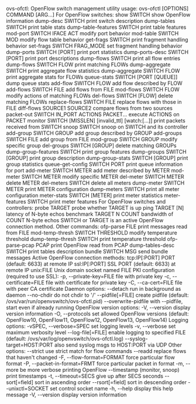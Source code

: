 ovs-ofctl: OpenFlow switch management utility
usage: ovs-ofctl [OPTIONS] COMMAND [ARG...]
For OpenFlow switches:
  show SWITCH                 show OpenFlow information
  dump-desc SWITCH            print switch description
  dump-tables SWITCH          print table stats
  dump-table-features SWITCH  print table features
  mod-port SWITCH IFACE ACT   modify port behavior
  mod-table SWITCH MOD        modify flow table behavior
  get-frags SWITCH            print fragment handling behavior
  set-frags SWITCH FRAG_MODE  set fragment handling behavior
  dump-ports SWITCH [PORT]    print port statistics
  dump-ports-desc SWITCH [PORT]  print port descriptions
  dump-flows SWITCH           print all flow entries
  dump-flows SWITCH FLOW      print matching FLOWs
  dump-aggregate SWITCH       print aggregate flow statistics
  dump-aggregate SWITCH FLOW  print aggregate stats for FLOWs
  queue-stats SWITCH [PORT [QUEUE]]  dump queue stats
  add-flow SWITCH FLOW        add flow described by FLOW
  add-flows SWITCH FILE       add flows from FILE
  mod-flows SWITCH FLOW       modify actions of matching FLOWs
  del-flows SWITCH [FLOW]     delete matching FLOWs
  replace-flows SWITCH FILE   replace flows with those in FILE
  diff-flows SOURCE1 SOURCE2  compare flows from two sources
  packet-out SWITCH IN_PORT ACTIONS PACKET...
                              execute ACTIONS on PACKET
  monitor SWITCH [MISSLEN] [invalid_ttl] [watch:[...]]
                              print packets received from SWITCH
  snoop SWITCH                snoop on SWITCH and its controller
  add-group SWITCH GROUP      add group described by GROUP
  add-groups SWITCH FILE       add group from FILE
  mod-group SWITCH GROUP      modify specific group
  del-groups SWITCH [GROUP]   delete matching GROUPs
  dump-group-features SWITCH  print group features
  dump-groups SWITCH [GROUP]  print group description
  dump-group-stats SWITCH [GROUP]  print group statistics
  queue-get-config SWITCH PORT  print queue information for port
  add-meter SWITCH METER      add meter described by METER
  mod-meter SWITCH METER      modify specific METER
  del-meter SWITCH METER      delete METER
  del-meters SWITCH           delete all meters
  dump-meter SWITCH METER     print METER configuration
  dump-meters SWITCH          print all meter configuration
  meter-stats SWITCH [METER]  print meter statistics
  meter-features SWITCH       print meter features
For OpenFlow switches and controllers:
  probe TARGET                probe whether TARGET is up
  ping TARGET [N]             latency of N-byte echos
  benchmark TARGET N COUNT    bandwidth of COUNT N-byte echos
SWITCH or TARGET is an active OpenFlow connection method.
Other commands:
  ofp-parse FILE              print messages read from FILE
  mod-temp-thresh SWITCH THRESHOLD  modify temperature threshold
  dump-temp-thresh SWITCH     print temperature threshold
  ofp-parse-pcap PCAP         print OpenFlow read from PCAP
  dump-tables-desc SWITCH     print tables description
  bundle SWITCH MSG           send bundle messages
Active OpenFlow connection methods:
  tcp:IP[:PORT]           PORT (default: 6633) at remote IP
  ssl:IP[:PORT]           SSL PORT (default: 6633) at remote IP
  unix:FILE               Unix domain socket named FILE
PKI configuration (required to use SSL):
  -p, --private-key=FILE  file with private key
  -c, --certificate=FILE  file with certificate for private key
  -C, --ca-cert=FILE      file with peer CA certificate
Daemon options:
  --detach                run in background as daemon
  --no-chdir              do not chdir to '/'
  --pidfile[=FILE]        create pidfile (default: /ovs/var/run/openvswitch/ovs-ofctl.pid)
  --overwrite-pidfile     with --pidfile, start even if already running
OpenFlow version options:
  -V, --version           display version information
  -O, --protocols         set allowed OpenFlow versions
                          (default: OpenFlow10, OpenFlow11, OpenFlow12, OpenFlow13, OpenFlow14)
Logging options:
  -vSPEC, --verbose=SPEC   set logging levels
  -v, --verbose            set maximum verbosity level
  --log-file[=FILE]        enable logging to specified FILE
                           (default: /ovs/var/log/openvswitch/ovs-ofctl.log)
  --syslog-target=HOST:PORT  also send syslog msgs to HOST:PORT via UDP
Other options:
  --strict                    use strict match for flow commands
  --readd                     replace flows that haven't changed
  -F, --flow-format=FORMAT    force particular flow format
  -P, --packet-in-format=FRMT force particular packet in format
  -m, --more                  be more verbose printing OpenFlow
  --timestamp                 (monitor, snoop) print timestamps
  -t, --timeout=SECS          give up after SECS seconds
  --sort[=field]              sort in ascending order
  --rsort[=field]             sort in descending order
  --unixctl=SOCKET            set control socket name
  -h, --help                  display this help message
  -V, --version               display version information
